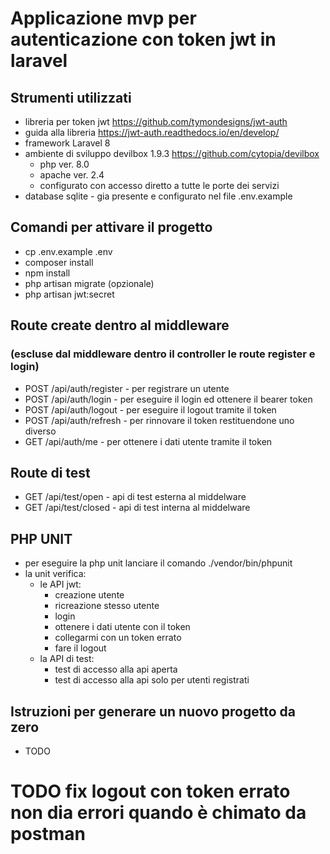 # Applicazione mvp per autenticazione con token jwt in laravel

## Strumenti utilizzati
- libreria per token jwt https://github.com/tymondesigns/jwt-auth
- guida alla libreria https://jwt-auth.readthedocs.io/en/develop/
- framework Laravel 8
- ambiente di sviluppo devilbox 1.9.3 https://github.com/cytopia/devilbox
    - php ver. 8.0
    - apache ver. 2.4
    - configurato con accesso diretto a tutte le porte dei servizi
- database sqlite - gia presente e configurato nel file .env.example

## Comandi per attivare il progetto
- cp .env.example .env
- composer install
- npm install
- php artisan migrate (opzionale)
- php artisan jwt:secret

## Route create dentro al middleware
### (escluse dal middleware dentro il controller le route register e login)
- POST /api/auth/register - per registrare un utente
- POST /api/auth/login - per eseguire il login ed ottenere il bearer token
- POST /api/auth/logout - per eseguire il logout tramite il token
- POST /api/auth/refresh - per rinnovare il token restituendone uno diverso
- GET /api/auth/me - per ottenere i dati utente tramite il token

## Route di test
- GET /api/test/open - api di test esterna al middelware
- GET /api/test/closed - api di test interna al middelware

## PHP UNIT
- per eseguire la php unit lanciare il comando ./vendor/bin/phpunit
- la unit verifica:
    - le API jwt:
        - creazione utente
        - ricreazione stesso utente
        - login
        - ottenere i dati utente con il token
        - collegarmi con un token errato
        - fare il logout
    - la API di test:
        - test di accesso alla api aperta
        - test di accesso alla api solo per utenti registrati

## Istruzioni per generare un nuovo progetto da zero
- TODO

# TODO fix logout con token errato non dia errori quando è chimato da postman

